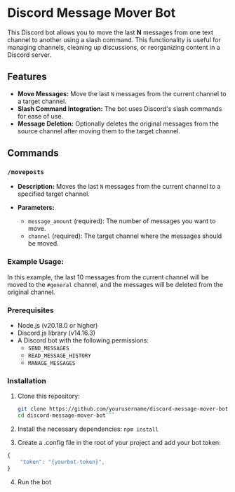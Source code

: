 # Discord Message Mover Bot

This Discord bot allows you to move the last **N** messages from one text channel to another using a slash command. This functionality is useful for managing channels, cleaning up discussions, or reorganizing content in a Discord server.

## Features

- **Move Messages:** Move the last `N` messages from the current channel to a target channel.
- **Slash Command Integration:** The bot uses Discord's slash commands for ease of use.
- **Message Deletion:** Optionally deletes the original messages from the source channel after moving them to the target channel.

## Commands

### `/moveposts`


- **Description:** Moves the last `N` messages from the current channel to a specified target channel.
  
- **Parameters:**
  - `message_amount` (required): The number of messages you want to move.
  - `channel` (required): The target channel where the messages should be moved.

### Example Usage:
In this example, the last 10 messages from the current channel will be moved to the `#general` channel, and the messages will be deleted from the original channel.

### Prerequisites

- Node.js (v20.18.0 or higher)
- Discord.js library (v14.16.3)
- A Discord bot with the following permissions:
  - `SEND_MESSAGES`
  - `READ_MESSAGE_HISTORY`
  - `MANAGE_MESSAGES`

### Installation

1. Clone this repository:
   ```bash
   git clone https://github.com/yourusername/discord-message-mover-bot.git
   cd discord-message-mover-bot```
2. Install the necessary dependencies:
```npm install```

3. Create a .config file in the root of your project and add your bot token:

```javascript
{
    "token": "{yourbot-token}",
}
```

4. Run the bot
   ```node index.js